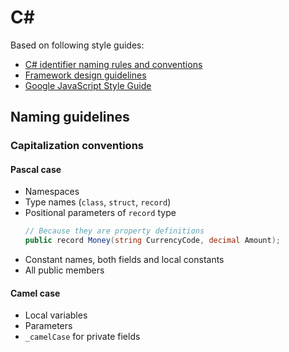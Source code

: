 # C#

Based on following style guides:

-   [C# identifier naming rules and conventions](https://learn.microsoft.com/en-us/dotnet/csharp/fundamentals/coding-style/identifier-names)
-   [Framework design guidelines](https://learn.microsoft.com/en-us/dotnet/standard/design-guidelines/)
-   [Google JavaScript Style Guide](https://google.github.io/styleguide/csharp-style.html)

## Naming guidelines

### Capitalization conventions

#### Pascal case

-   Namespaces
-   Type names (`class`, `struct`, `record`)
-   Positional parameters of `record` type
    ```csharp
    // Because they are property definitions
    public record Money(string CurrencyCode, decimal Amount);
    ```
-   Constant names, both fields and local constants
-   All public members

#### Camel case

-   Local variables
-   Parameters
-   `_camelCase` for private fields
